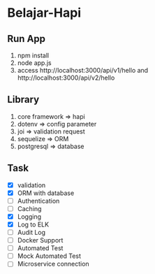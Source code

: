 # Belajar-Hapi

## Run App

1. npm install
2. node app.js
3. access http://localhost:3000/api/v1/hello and http://localhost:3000/api/v2/hello

## Library

1. core framework => hapi
2. dotenv => config parameter
3. joi => validation request
4. sequelize => ORM
5. postgresql => database

## Task

-   [x] validation
-   [x] ORM with database
-   [ ] Authentication
-   [ ] Caching
-   [x] Logging
-   [x] Log to ELK
-   [ ] Audit Log
-   [ ] Docker Support
-   [ ] Automated Test
-   [ ] Mock Automated Test
-   [ ] Microservice connection
